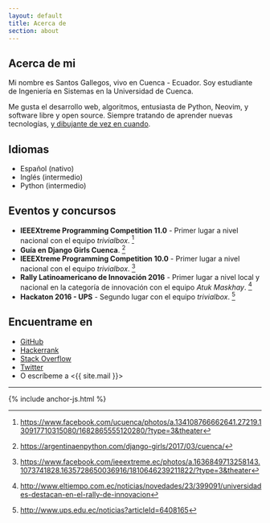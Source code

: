 ```yaml
---
layout: default
title: Acerca de
section: about
---
```

 
## Acerca de mi

Mi nombre es Santos Gallegos, vivo en Cuenca - Ecuador. Soy estudiante de
Ingeniería en Sistemas en la Universidad de Cuenca.

Me gusta el desarrollo web, algoritmos, entusiasta de Python, Neovim, y
software libre y open source. Siempre tratando de aprender nuevas tecnologías,
[y dibujante de vez en cuando](http://stsewd.deviantart.com/gallery/).

## Idiomas

- Español (nativo)
- Inglés (intermedio)
- Python (intermedio)

## Eventos y concursos

- **IEEEXtreme Programming Competition 11.0** - Primer lugar a nivel nacional con el equipo _trivialbox_. [^xtreme-11]
- **Guía en Django Girls Cuenca**. [^1]
- **IEEEXtreme Programming Competition 10.0** - Primer lugar a nivel nacional con el equipo _trivialbox_. [^2]
- **Rally Latinoamericano de Innovación 2016** - Primer lugar a nivel local y nacional en la categoría de innovación con el equipo _Atuk Maskhay_. [^3]
- **Hackaton 2016 - UPS** - Segundo lugar con el equipo _trivialbox_. [^4]

[^xtreme-11]: <https://www.facebook.com/ucuenca/photos/a.134108766662641.27219.130917710315080/1682865555120280/?type=3&theater>
[^1]: <https://argentinaenpython.com/django-girls/2017/03/cuenca/>
[^2]: <https://www.facebook.com/ieeextreme.ec/photos/a.1636849713258143.1073741828.1635728650036916/1810646239211822/?type=3&theater>
[^3]: <http://www.eltiempo.com.ec/noticias/novedades/23/399091/universidades-destacan-en-el-rally-de-innovacion>
[^4]: <http://www.ups.edu.ec/noticias?articleId=6408165>

## Encuentrame en

- [GitHub](http://github.com/stsewd)
- [Hackerrank](https://www.hackerrank.com/stsewd)
- [Stack Overflow](http://stackoverflow.com/users/5689214/)
- [Twitter](http://twitter.com/stsewd)
- O escríbeme a <{{ site.mail }}>

---

{% include anchor-js.html %}
